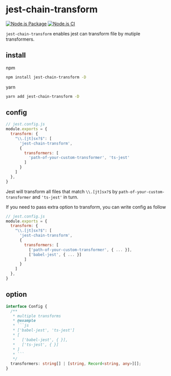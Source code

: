 # jest-chain-transform
[![Node.js Package](https://github.com/anc95/jest-chain-transform/actions/workflows/npm-publish.yml/badge.svg)](https://github.com/anc95/jest-chain-transform/actions/workflows/npm-publish.yml)
[![Node.js CI](https://github.com/anc95/jest-chain-transform/actions/workflows/node.js.yml/badge.svg)](https://github.com/anc95/jest-chain-transform/actions/workflows/node.js.yml)

`jest-chain-transform` enables jest can transform file by mutiple transformers.

## install

npm
```sh
npm install jest-chain-transform -D
```

yarn
```sh
yarn add jest-chain-transform -D
```

## config
```js
// jest.config.js
module.exports = {
  transform: {
    "\\.[jt]sx?$": [
      'jest-chain-transform',
      {
        transformers: [
          'path-of-your-custom-transformer', 'ts-jest'
        ]
      }
    ]
  },
}
```

Jest will transform all files that match `\\.[jt]sx?$` by `path-of-your-custom-transformer` and `'ts-jest'` in turn.

If you need to pass extra option to transform, you can write config as follow

```js
// jest.config.js
module.exports = {
  transform: {
    "\\.[jt]sx?$": [
      'jest-chain-transform',
      {
        transformers: [
          ['path-of-your-custom-transformer', { ... }],
          ['babel-jest', { ... }]
        ]
      }
    ]
  },
}
```

## option

```ts
interface Config {
  /**
   * multiple transforms
   * @example
   * ```js
   * ['babel-jest', 'ts-jest']
   * [
   *   ['babel-jest', { }],
   *   ['ts-jest', { }]
   * ]
   * ```
   */
  transformers: string[] | [string, Record<string, any>][];
}
```
